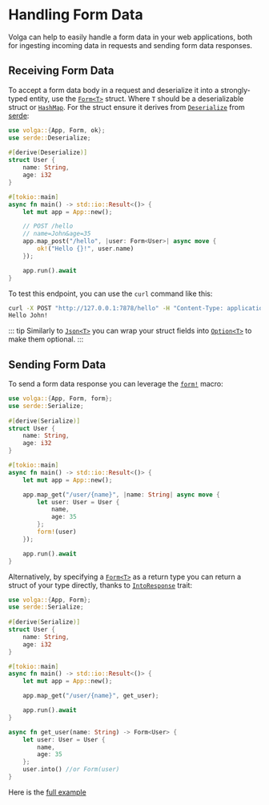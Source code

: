 # Handling Form Data

Volga can help to easily handle a form data in your web applications, both for ingesting incoming data in requests and sending form data responses.

## Receiving Form Data
To accept a form data body in a request and deserialize it into a strongly-typed entity, use the [`Form<T>`](https://docs.rs/volga/latest/volga/http/endpoints/args/form/struct.Form.html) struct. Where `T` should be a deserializable struct or [`HashMap`](https://doc.rust-lang.org/std/collections/struct.HashMap.html). For the struct ensure it derives from [`Deserialize`](https://docs.rs/serde/latest/serde/trait.Deserialize.html) from [serde](https://crates.io/crates/serde):
```rust
use volga::{App, Form, ok};
use serde::Deserialize;
 
#[derive(Deserialize)]
struct User {
    name: String,
    age: i32
}

#[tokio::main]
async fn main() -> std::io::Result<()> {
    let mut app = App::new();

    // POST /hello
    // name=John&age=35
    app.map_post("/hello", |user: Form<User>| async move {
        ok!("Hello {}!", user.name)
    });

    app.run().await
}
```
To test this endpoint, you can use the `curl` command like this:
```bash
curl -X POST "http://127.0.0.1:7878/hello" -H "Content-Type: application/x-www-form-urlencoded" --data-urlencode name=John&age=35
Hello John!
```
::: tip
Similarly to [`Json<T>`](https://docs.rs/volga/latest/volga/http/endpoints/args/json/struct.Json.html) you can wrap your struct fields into [`Option<T>`](https://doc.rust-lang.org/std/option/) to make them optional.
:::

## Sending Form Data
To send a form data response you can leverage the [`form!`](https://docs.rs/volga/latest/volga/macro.form.html) macro:
```rust
use volga::{App, Form, form};
use serde::Serialize;
 
#[derive(Serialize)]
struct User {
    name: String,
    age: i32
}

#[tokio::main]
async fn main() -> std::io::Result<()> {
    let mut app = App::new();

    app.map_get("/user/{name}", |name: String| async move {
        let user: User = User {
            name,
            age: 35
        };
        form!(user)
    });

    app.run().await
}
```
Alternatively, by specifying a [`Form<T>`](https://docs.rs/volga/latest/volga/http/endpoints/args/form/struct.Form.html) as a return type you can return a struct of your type directly, thanks to [`IntoResponse`](https://docs.rs/volga/latest/volga/http/response/into_response/trait.IntoResponse.html) trait:

```rust
use volga::{App, Form};
use serde::Serialize;
 
#[derive(Serialize)]
struct User {
    name: String,
    age: i32
}

#[tokio::main]
async fn main() -> std::io::Result<()> {
    let mut app = App::new();

    app.map_get("/user/{name}", get_user);

    app.run().await
}

async fn get_user(name: String) -> Form<User> {
    let user: User = User {
        name,
        age: 35
    };
    user.into() //or Form(user)
}
```

Here is the [full example](https://github.com/RomanEmreis/volga/blob/main/examples/form/src/main.rs)